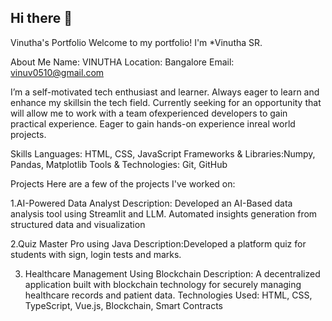 ## Hi there 👋
Vinutha's Portfolio
Welcome to my portfolio! I'm *Vinutha SR. 


About Me
Name: VINUTHA
Location: Bangalore
Email: vinuv0510@gmail.com



I’m a self-motivated tech enthusiast and learner. Always eager to learn and enhance my skillsin the tech field. Currently seeking for an opportunity that will allow me to work with a team ofexperienced developers to gain practical experience. Eager to gain hands-on experience inreal world projects.

Skills
Languages: HTML, CSS, JavaScript
Frameworks & Libraries:Numpy, Pandas, Matplotlib
Tools & Technologies: Git, GitHub

Projects
Here are a few of the projects I've worked on:

1.AI-Powered Data Analyst
 Description: Developed an AI-Based data analysis tool using Streamlit and LLM. Automated insights generation from structured data and visualization

2.Quiz Master Pro using Java
  Description:Developed a platform quiz for students with sign, login tests and marks.

3. Healthcare Management Using Blockchain
Description: A decentralized application built with blockchain technology for securely managing healthcare records and patient data.
Technologies Used: HTML, CSS, TypeScript, Vue.js, Blockchain, Smart Contracts
